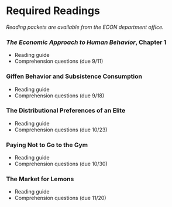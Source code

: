 # Required Readings

_Reading packets are available from the ECON department office._

### _The Economic Approach to Human Behavior_, Chapter 1

- Reading guide
- Comprehension questions (due 9/11)

### Giffen Behavior and Subsistence Consumption

- Reading guide
- Comprehension questions (due 9/18)

### The Distributional Preferences of an Elite

- Reading guide
- Comprehension questions (due 10/23)

### Paying Not to Go to the Gym

- Reading guide
- Comprehension questions (due 10/30)

### The Market for Lemons

- Reading guide
- Comprehension questions (due 11/20)
